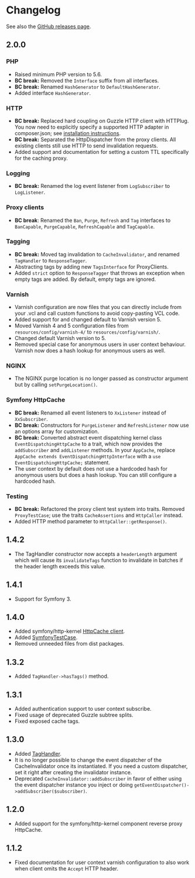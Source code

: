 Changelog
=========

See also the [GitHub releases page](https://github.com/FriendsOfSymfony/FOSHttpCache/releases).

2.0.0
-----

### PHP

* Raised minimum PHP version to 5.6.
* **BC break:** Removed the `Interface` suffix from all interfaces.
* **BC break:** Renamed ``HashGenerator`` to ``DefaultHashGenerator``.
* Added interface ``HashGenerator``.

### HTTP

* **BC break:** Replaced hard coupling on Guzzle HTTP client with HTTPlug. 
  You now need to explicitly specify a supported HTTP adapter in composer.json;
  see [installation instructions](http://foshttpcache.readthedocs.io/en/stable/installation.html).
* **BC break:** Separated the HttpDispatcher from the proxy clients. All 
  existing clients still use HTTP to send invalidation requests.
* Added support and documentation for setting a custom TTL specifically for the
  caching proxy.

### Logging

* **BC break:** Renamed the log event listener from `LogSubscriber` to 
  `LogListener`.
  
### Proxy clients

* **BC break**: Renamed the `Ban`, `Purge`, `Refresh` and `Tag` interfaces to 
  `BanCapable`, `PurgeCapable`, `RefreshCapable` and `TagCapable`.

### Tagging

* **BC break:** Moved tag invalidation to `CacheInvalidator`, and renamed 
  `TagHandler` to `ResponseTagger`.
* Abstracting tags by adding new `TagsInterface` for ProxyClients.
* Added `strict` option to `ResponseTagger` that throws an exception when empty
  tags are added. By default, empty tags are ignored.

### Varnish

* Varnish configuration are now files that you can directly include from your
  .vcl and call custom functions to avoid copy-pasting VCL code.
* Added support for and changed default to Varnish version 5.  
* Moved Varnish 4 and 5 configuration files from `resources/config/varnish-4/`
  to `resources/config/varnish/`.
* Changed default Varnish version to 5.
* Removed special case for anonymous users in user context behaviour. Varnish
  now does a hash lookup for anonymous users as well.

### NGINX

* The NGINX purge location is no longer passed as constructor argument but by
  calling `setPurgeLocation()`.

### Symfony HttpCache

* **BC break:** Renamed all event listeners to `XxListener` instead of 
  `XxSubscriber`.
* **BC break:** Constructors for `PurgeListener` and `RefreshListener` now use 
  an options array for customization.
* **BC break:** Converted abstract event dispatching kernel class 
  `EventDispatchingHttpCache` to a trait, which now provides the `addSubscriber`
  and `addListener` methods. In your `AppCache`, replace 
  `AppCache extends EventDispatchingHttpInterface` with a 
  `use EventDispatchingHttpCache;` statement. 
* The user context by default does not use a hardcoded hash for anonymous users
  but does a hash lookup. You can still configure a hardcoded hash.  

### Testing

* **BC break:** Refactored the proxy client test system into traits. Removed 
  `ProxyTestCase`; use the traits `CacheAssertions` and `HttpCaller` instead.
* Added HTTP method parameter to `HttpCaller::getResponse()`.

1.4.2
-----

* The TagHandler constructor now accepts a ``headerLength`` argument which will
  cause its ``invalidateTags`` function to invalidate in batches if the header
  length exceeds this value.

1.4.1
-----

* Support for Symfony 3.

1.4.0
-----

* Added symfony/http-kernel [HttpCache client](http://foshttpcache.readthedocs.io/en/stable/proxy-clients.html#symfony-client).
* Added [SymfonyTestCase](http://foshttpcache.readthedocs.io/en/stable/testing-your-application.html#symfonytestcase).
* Removed unneeded files from dist packages.

1.3.2
-----

* Added `TagHandler->hasTags()` method.

1.3.1
-----

* Added authentication support to user context subscribe.
* Fixed usage of deprecated Guzzle subtree splits.
* Fixed exposed cache tags.

1.3.0
-----

* Added [TagHandler](http://foshttpcache.readthedocs.io/en/stable/invalidation-handlers.html#tag-handler).
* It is no longer possible to change the event dispatcher of the
  CacheInvalidator once its instantiated. If you need a custom dispatcher, set
  it right after creating the invalidator instance.
* Deprecated `CacheInvalidator::addSubscriber` in favor of either using the event
  dispatcher instance you inject or doing `getEventDispatcher()->addSubscriber($subscriber)`.

1.2.0
-----

* Added support for the symfony/http-kernel component reverse proxy HttpCache.

1.1.2
-----

* Fixed documentation for user context varnish configuration to also work when
  client omits the `Accept` HTTP header.
